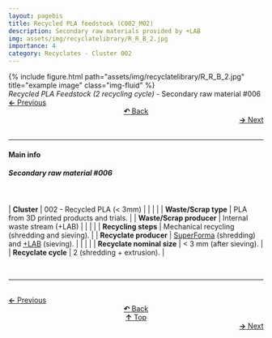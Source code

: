 ```yaml
---
layout: pagebis
title: Recycled PLA feedstock (C002_M02)
description: Secondary raw materials provided by +LAB
img: assets/img/recyclatelibrary/R_R_B_2.jpg
importance: 4
category: Recyclates - Cluster 002
---
```

<div class="row">
    <div class="col-sm mt-3 mt-md-0">
        {% include figure.html path="assets/img/recyclatelibrary/R_R_B_2.jpg" title="example image" class="img-fluid" %}
    </div>
</div>
<div class="caption">
    <i>Recycled PLA Feedstock (2 recycling cycle)</i> - Secondary raw material #006
</div>

<div class="row justify-content-sm-center">
    <div class="col-sm-4 mt-3 mt-md-0" style="text-align:left">
      <a href="/projects/RecLi_C002_M01/" target="_self"><b>←</b> Previous</a>
    </div>
    <div class="col-sm-4 mt-3 mt-md-0" style="text-align:center">
  <a href="/recyclatelibrary/" target="_self"><b>↶</b> Back</a>
    </div>
    <div class="col-sm-4 mt-3 mt-md-0" style="text-align:right">
        <td align="right"><a href="/projects/RecLi_C002_M03/" target="_self"><b>→</b> Next</a></td>
    </div>
</div>
<br>

<hr>
<h4><b>Main info</b></h4>
<h5>Secondary raw material #006</h5>
<br>

| <b>Cluster</b>   | 002 - Recycled PLA (< 3mm)     |
|    |     |
| <b>Waste/Scrap type</b>       | PLA from 3D printed products and trials.     |
| <b>Waste/Scrap producer</b>    | Internal waste stream (+LAB)      |
|    |     |
| <b>Recycling steps</b>      | Mechanical recycling (shredding and sieving).     |
| <b>Recyclate producer</b>    | [SuperForma](https://superforma.xyz/) (shredding) and [+LAB](piulab.it) (sieving).     |
|    |     |
| <b>Recyclate nominal size</b>     | < 3 mm (after sieving).    |
| <b>Recyclate cycle</b>    | 2 (shredding + extrusion).     |

<br>
<hr>

<br>
<div class="row justify-content-sm-center">
    <div class="col-sm-3 mt-3 mt-md-0" style="text-align:left">
          <a href="/projects/RecLi_C002_M01/" target="_self"><b>←</b> Previous</a>
      </div>
    <div class="col-sm-3 mt-3 mt-md-0" style="text-align:center">
  <a href="/recyclatelibrary/" target="_self"><b>↶</b> Back</a>
    </div>
    <div class="col-sm-3 mt-3 mt-md-0" style="text-align:center">
  <a href="#" target="_self"><b>↑</b> Top</a>
    </div>
    <div class="col-sm-3 mt-3 mt-md-0" style="text-align:right">
        <td align="right"><a href="/projects/RecLi_C002_M03/" target="_self"><b>→</b> Next</a></td>
    </div>
</div>
